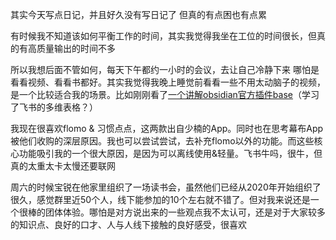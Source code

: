 其实今天写点日记，并且好久没有写日记了
但真的有点困也有点累

有时候我不知道该如何平衡工作的时间，其实我觉得我坐在工位的时间很长，但真的有高质量输出的时间不多

所以我想后面不管如何，每天下午都约一小时的会议，去让自己冷静下来
哪怕是看看视频、看看书都好。其实我觉得我晚上睡觉前看看一些不用太动脑子的视频，是一个比较适合我的场景。比如刚刚看了[一个讲解obsidian官方插件base](https://www.bilibili.com/video/BV13HedzLEA6/?spm_id_from=333.337.search-card.all.click&vd_source=9c13a8b769be918066b4954159c567ba)（学习了飞书的多维表格？）

我现在很喜欢flomo & 习惯点点，这两款出自少楠的App。同时也在思考幕布App被他们收购的深层原因。我也可以尝试尝试，去补充flomo以外的功能。而这些核心功能吸引我的一个很大原因，是因为可以离线使用&轻量。飞书牛吗，很牛，但真的太重太卡太慢还要联网

周六的时候宝锐在他家里组织了一场读书会，虽然他们已经从2020年开始组织了很久，感觉群里近50个人，线下能参加的10个左右就不错了。但对我来说还是一个很棒的团体体验。哪怕是对方说出来的一些观点我不太认可，还是对于大家较多的知识点、良好的口才、人与人线下接触的良好感受，很喜欢